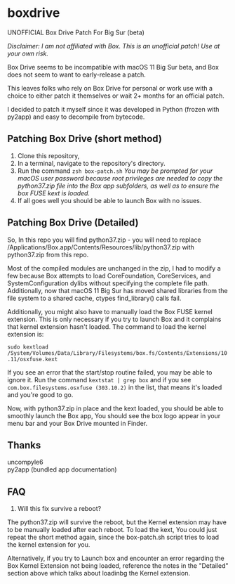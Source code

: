 # boxdrive
UNOFFICIAL Box Drive Patch For Big Sur (beta)

_Disclaimer: I am not affiliated with Box. This is an unofficial patch! Use at your own risk._

Box Drive seems to be incompatible with macOS 11 Big Sur beta, and Box does not seem to want to early-release a patch.

This leaves folks who rely on Box Drive for personal or work use with a choice to either patch it themselves or wait 2+ months for an official patch. 

I decided to patch it myself since it was developed in Python (frozen with py2app) and easy to decompile from bytecode.


## Patching Box Drive (short method)
 1. Clone this repository, 
 2. In a terminal, navigate to the repository's directory.
 3. Run the command `zsh box-patch.sh` _You may be prompted for your macOS user password because root privileges are needed to copy the python37.zip file into the Box app subfolders, as well as to ensure the box FUSE kext is loaded._
 4. If all goes well you should be able to launch Box with no issues. 


## Patching Box Drive (Detailed)
So, In this repo you will find python37.zip - you will need to replace /Applications/Box.app/Contents/Resources/lib/python37.zip with python37.zip from this repo.

Most of the compiled modules are unchanged in the zip, I had to modify a few because Box attempts to load CoreFoundation, CoreServices, and SystemConfiguration dylibs without specifying the complete file path. Additionally, now that macOS 11 Big Sur has moved shared libraries from the file system to a shared cache, ctypes find_library() calls fail.

Additionally, you might also have to manually load the Box FUSE kernel extension. This is only necessary if you try to launch Box and it complains that kernel extension hasn't loaded. The command to load the kernel extension is:

`sudo kextload /System/Volumes/Data/Library/Filesystems/box.fs/Contents/Extensions/10.11/osxfuse.kext`

If you see an error that the start/stop routine failed, you may be able to ignore it. Run the command `kextstat | grep box` and if you see `com.box.filesystems.osxfuse (303.10.2)` in the list, that means it's loaded and you're good to go.

Now, with python37.zip in place and the kext loaded, you should be able to smoothly launch the Box app, You should see the box logo appear in your menu bar and your Box Drive mounted in Finder.


## Thanks
uncompyle6 <br />
py2app (bundled app documentation)


## FAQ
1. Will this fix survive a reboot?

The python37.zip will survive the reboot, but the Kernel extension may have to be manually loaded after each reboot. To load the kext, You could just repeat the short method again, since the box-patch.sh script tries to load the kernel extension for you.

Alternatively, if you try to Launch box and encounter an error regarding the Box Kernel Extension not being loaded, reference the notes in the "Detailed" section above which talks about loadinbg the Kernel extension.
